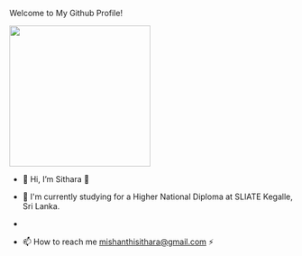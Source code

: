 Welcome to My Github Profile!

<p> <picture><img src = "https://github.com/7oSkaaa/7oSkaaa/blob/main/Images/about_me.gif?raw=true" width = 250px></picture> </p>

- 👋 Hi, I’m Sithara  💞️

- 🌱 I'm currently studying for a Higher National Diploma at SLIATE Kegalle, Sri Lanka.
- 
- 📫 How to reach me mishanthisithara@gmail.com ⚡


<!---
MishanthiSithara/MishanthiSithara is a ✨ special ✨ repository because its `README.md` (this file) appears on your GitHub profile.
You can click the Preview link to take a look at your changes.
--->
